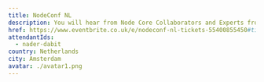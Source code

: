 ```yaml
---
title: NodeConf NL
description: You will hear from Node Core Collaborators and Experts from around the world sharing their experiences and helping you to progress your skills with Nodejs.
href: https://www.eventbrite.co.uk/e/nodeconf-nl-tickets-55400855450#tickets
attendantIds:
  - nader-dabit
country: Netherlands
city: Amsterdam
avatar: ./avatar1.png
---
```

